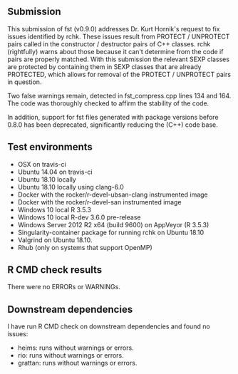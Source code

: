 
## Submission

This submission of fst (v0.9.0) addresses Dr. Kurt Hornik's request to fix issues identified by rchk. These issues result from PROTECT / UNPROTECT pairs called in the constructor / destructor pairs of C++ classes. rchk (rightfully) warns about those because it can't determine from the code if pairs are properly matched. With this submission the relevant SEXP classes are protected by containing them in SEXP classes that are already PROTECTED, which allows for removal of the PROTECT / UNPROTECT pairs in question.

Two false warnings remain, detected in fst_compress.cpp lines 134 and 164. The code was thoroughly checked to affirm the stability of the code.

In addition, support for fst files generated with package versions before 0.8.0 has been deprecated, significantly reducing the (C++) code base.

## Test environments 

* OSX on travis-ci
* Ubuntu 14.04 on travis-ci
* Ubuntu 18.10 locally
* Ubuntu 18.10 locally using clang-6.0
* Docker with the rocker/r-devel-ubsan-clang instrumented image
* Docker with the rocker/r-devel-san instrumented image
* Windows 10 local R 3.5.3
* Windows 10 local R-dev 3.6.0 pre-release
* Windows Server 2012 R2 x64 (build 9600) on AppVeyor (R 3.5.3)
* Singularity-container package for running rchk on Ubuntu 18.10
* Valgrind on Ubuntu 18.10.
* Rhub (only on systems that support OpenMP)

## R CMD check results

There were no ERRORs or WARNINGs.

## Downstream dependencies

I have run R CMD check on downstream dependencies and found no issues:

* heims: runs without warnings or errors.
* rio: runs without warnings or errors.
* grattan: runs without warnings or errors.
